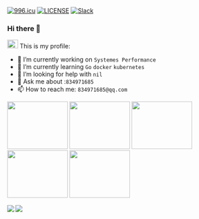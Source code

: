 <a href="https://996.icu"><img src="https://img.shields.io/badge/link-996.icu-red.svg" alt="996.icu" /></a>
[![LICENSE](https://img.shields.io/badge/license-Anti%20996-blue.svg)](https://github.com/996icu/996.ICU/blob/master/LICENSE)
[![Slack](https://img.shields.io/badge/slack-996icu-green.svg?style=flat-square)](https://join.slack.com/t/996icu/shared_invite/enQtNjI0MjEzMTUxNDI0LTkyMGViNmJiZjYwOWVlNzQ3NmQ4NTQyMDRiZTNmOWFkMzYxZWNmZGI0NDA4MWIwOGVhOThhMzc3NGQyMDBhZDc)

### Hi there 👋

<a href="https://sm.ms/image/kPJB2bC7tQaORXe" target="_blank"><img src="https://i.loli.net/2021/05/22/kPJB2bC7tQaORXe.png" width="25" height="20"></a>
This is my profile:


- 🔭 I’m currently working on `Systemes Performance`
- 🌱 I’m currently learning `Go` `docker` `kubernetes`
- 🤔 I’m looking for help with `nil`
- 💬 Ask me about :`834971685`
- 📫 How to reach me: `834971685@qq.com`

<a href="https://sm.ms/image/SKb4avzcqHt6juZ" target="_blank"><img src="https://i.loli.net/2021/05/22/SKb4avzcqHt6juZ.gif" width="140" height="110"></a>
<a href="https://sm.ms/image/SKb4avzcqHt6juZ" target="_blank"><img src="https://i.loli.net/2021/05/22/SKb4avzcqHt6juZ.gif" width="140" height="110"></a>
<a href="https://sm.ms/image/SKb4avzcqHt6juZ" target="_blank"><img src="https://i.loli.net/2021/05/22/SKb4avzcqHt6juZ.gif" width="140" height="110"></a>
<a href="https://sm.ms/image/SKb4avzcqHt6juZ" target="_blank"><img src="https://i.loli.net/2021/05/22/SKb4avzcqHt6juZ.gif" width="140" height="110"></a>
<a href="https://sm.ms/image/SKb4avzcqHt6juZ" target="_blank"><img src="https://i.loli.net/2021/05/22/SKb4avzcqHt6juZ.gif" width="140" height="110"></a>


<a href="https://github.com/anuraghazra/github-readme-stats">
  <img align="left" src="https://github-readme-stats.vercel.app/api/top-langs/?username=wangxudong123&hide=css,vue,stylus,javascript&bg_color=30,4568DC,B06AB3&title_color=fff&text_color=fff" />
</a>
<a href="https://github.com/anuraghazra/github-readme-stats">
  <img src="https://github-readme-stats.vercel.app/api?username=wangxudong123&show_icons=true&bg_color=30,e96443,904e95&title_color=fff&text_color=fff" />
</a>






